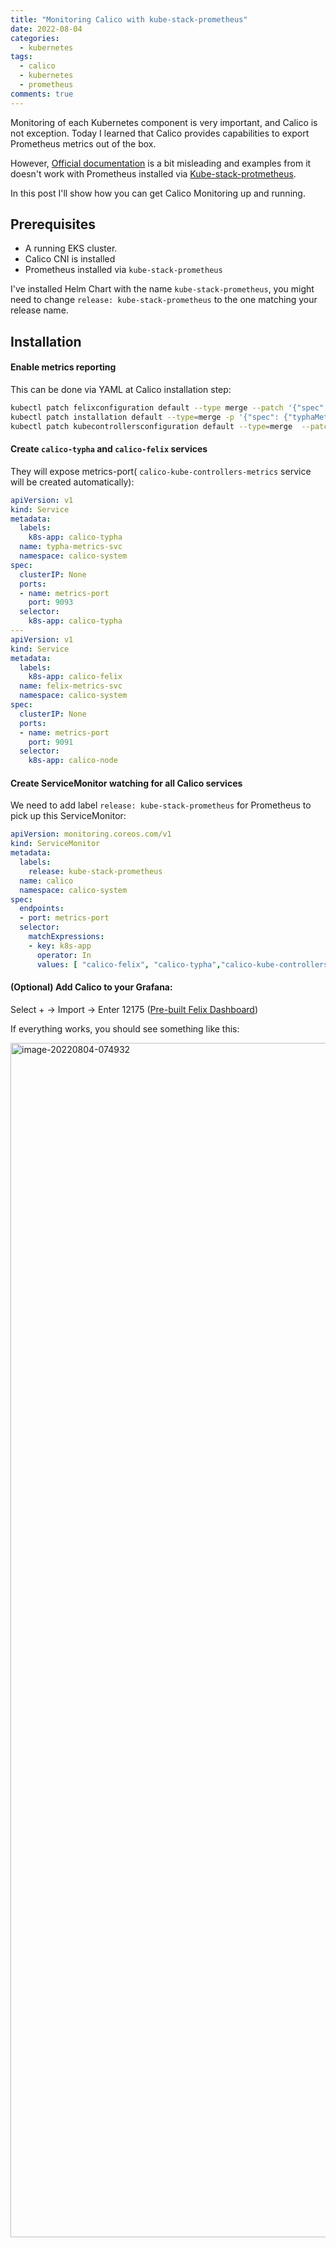 ```yaml
---
title: "Monitoring Calico with kube-stack-prometheus"
date: 2022-08-04
categories:
  - kubernetes
tags:
  - calico
  - kubernetes
  - prometheus
comments: true
---
```


Monitoring of each Kubernetes component is very important, and Calico is not
exception. Today I learned that Calico provides capabilities to export Prometheus
metrics out of the box.

However, [Official documentation](https://projectcalico.docs.tigera.io/maintenance/monitor/monitor-component-metrics)
is a bit misleading and examples from it doesn't work with Prometheus installed
via [Kube-stack-protmetheus](https://github.com/prometheus-community/helm-charts/tree/main/charts/kube-prometheus-stack).

In this post I'll show how you can get Calico Monitoring up and running.

## Prerequisites

* A running EKS cluster.
* Calico CNI is installed
* Prometheus installed via `kube-stack-prometheus`

I've installed Helm Chart with the name `kube-stack-prometheus`, you might need
to change `release: kube-stack-prometheus` to the one matching your release
name.

## Installation

#### Enable metrics reporting

This can be done via YAML at Calico installation step:

```sh
kubectl patch felixconfiguration default --type merge --patch '{"spec":{"prometheusMetricsEnabled": true}}'
kubectl patch installation default --type=merge -p '{"spec": {"typhaMetricsPort":9093}}'
kubectl patch kubecontrollersconfiguration default --type=merge  --patch '{"spec":{"prometheusMetricsPort": 9095}}'
```

#### Create `calico-typha` and `calico-felix` services

They will expose metrics-port( `calico-kube-controllers-metrics` service will
be created automatically):

```yaml
apiVersion: v1
kind: Service
metadata:
  labels:
    k8s-app: calico-typha
  name: typha-metrics-svc
  namespace: calico-system
spec:
  clusterIP: None
  ports:
  - name: metrics-port
    port: 9093
  selector:
    k8s-app: calico-typha
---
apiVersion: v1
kind: Service
metadata:
  labels:
    k8s-app: calico-felix
  name: felix-metrics-svc
  namespace: calico-system
spec:
  clusterIP: None
  ports:
  - name: metrics-port
    port: 9091
  selector:
    k8s-app: calico-node
```

#### Create ServiceMonitor watching for all Calico services

We need to add label `release: kube-stack-prometheus` for Prometheus to pick
up this ServiceMonitor:

```yaml
apiVersion: monitoring.coreos.com/v1
kind: ServiceMonitor
metadata:
  labels:
    release: kube-stack-prometheus
  name: calico
  namespace: calico-system
spec:
  endpoints:
  - port: metrics-port
  selector:
    matchExpressions:
    - key: k8s-app
      operator: In
      values: [ "calico-felix", "calico-typha","calico-kube-controllers" ]
```

#### (Optional) Add Calico to your Grafana:

Select + → Import → Enter 12175 ([Pre-built Felix Dashboard](https://grafana.com/grafana/dashboards/12175))

If everything works, you should see something like this:

<img width="1911" alt="image-20220804-074932" src="https://user-images.githubusercontent.com/28604639/182797953-b85a32e6-5474-4d15-a4da-05068ecd7579.png">
